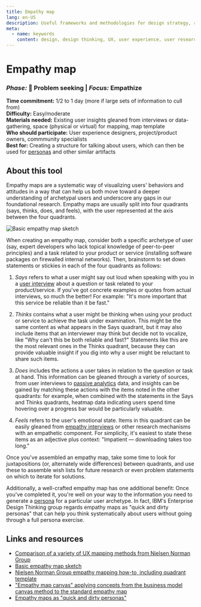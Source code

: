 ```yaml
---
title: Empathy map
lang: en-US
description: Useful frameworks and methodologies for design strategy, research and testing
meta:
  - name: keywords
    content: design, design thinking, UX, user experience, user research, user testing
---
```


# Empathy map

### _Phase:_ 🔎  Problem seeking   \|   _Focus:_ Empathize

**Time commitment:** 1/2 to 1 day (more if large sets of information to cull from)  
**Difficulty:** Easy/moderate  
**Materials needed:** Existing user insights gleaned from interviews or data-gathering, space (physical or virtual) for mapping, map template  
**Who should participate:** User experience designers, project/product owners, commmunity specialists  
**Best for:** Creating a structure for talking about users, which can then be used for [personas](personas.md) and other similar artifacts

## About this tool

Empathy maps are a systematic way of visualizing users' behaviors and attitudes in a way that can help us both move toward a deeper understanding of archetypal users and underscore any gaps in our foundational research. Empathy maps are usually split into four quadrants (says, thinks, does, and feels), with the user represented at the axis between the four quadrants.

![Basic empathy map sketch](https://trello-attachments.s3.amazonaws.com/5cb4ed019e0d757afc3e1c0a/5cc750eba07abc7608d4b0b2/d4879c763411b149421710e8203fdbe9/image.png)

When creating an empathy map, consider both a specific archetype of user (say, expert developers who lack topical knowledge of peer-to-peer principles) and a task related to your product or service (installing software packages on firewalled internal networks). Then, brainstorm to set down statements or stickies in each of the four quadrants as follows: 

1. _Says_ refers to what a user might say out loud when speaking with you in a [user interview](primary-research.md) about a question or task related to your product/service. If you've got concrete examples or quotes from actual interviews, so much the better! For example: "It's more important that this service be reliable than it be fast." 

2. _Thinks_ contains what a user might be thinking when using your product or service to achieve the task under examination. This might be the same content as what appears in the Says quadrant, but it may also include items that an interviewer may think but decide not to vocalize, like "Why can't this be both reliable and fast?" Statements like this are the most relevant ones in the Thinks quadrant, because they can provide valuable insight if you dig into why a user might be reluctant to share such items. 

3. _Does_ includes the actions a user takes in relation to the question or task at hand. This information can be gleaned through a variety of sources, from user interviews to [passive analytics](analytics.md) data, and insights can be gained by matching these actions with the items noted in the other quadrants: for example, when combined with the statements in the Says and Thinks quadrants, heatmap data indicating users spend time hovering over a progress bar would be particularly valuable. 

4. _Feels_ refers to the user's emotional state. Items in this quadrant can be easily gleaned from [empathy interviews](empathy-interview.md) or other research mechanisms with an empathetic component. For simplicity, it's easiest to state these items as an adjective plus context: "Impatient — downloading takes too long."

Once you've assembled an empathy map, take some time to look for juxtapositions (or, alternately wide differences) between quadrants, and use these to assemble wish lists for future research or even problem statements on which to iterate for solutions.

Additionally, a well-crafted empathy map has one additional benefit: Once you've completed it, you're well on your way to the information you need to generate a [persona](personas.md) for a particular user archetype. In fact, IBM's Enterprise Design Thinking group regards empathy maps as "quick and dirty personas" that can help you think systematically about users without going through a full persona exercise.

## Links and resources

* [Comparison of a variety of UX mapping methods from Nielsen Norman Group](https://www.nngroup.com/articles/ux-mapping-cheat-sheet/)
* [Basic empathy map sketch](https://trello-attachments.s3.amazonaws.com/5cb4ed019e0d757afc3e1c0a/5cc750eba07abc7608d4b0b2/d4879c763411b149421710e8203fdbe9/image.png)
* [Nielsen Norman Group empathy mapping how-to, including quadrant template](https://www.nngroup.com/articles/empathy-mapping/)
* ["Empathy map canvas" applying concepts from the business model canvas method to the standard empathy map](https://medium.com/the-xplane-collection/updated-empathy-map-canvas-46df22df3c8a)
* [Empathy maps as "quick and dirty personas"](https://www.ibm.com/cloud/garage/practices/think/enterprise-design-thinking/practice_empathy_maps)
